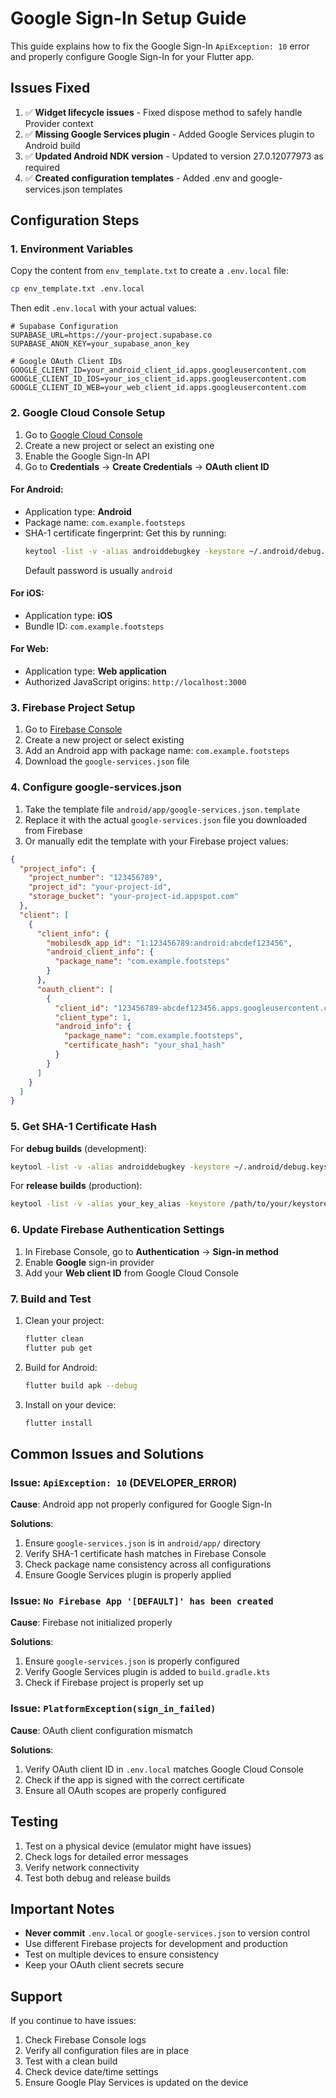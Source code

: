# Google Sign-In Setup Guide

This guide explains how to fix the Google Sign-In `ApiException: 10` error and properly configure Google Sign-In for your Flutter app.

## Issues Fixed

1. ✅ **Widget lifecycle issues** - Fixed dispose method to safely handle Provider context
2. ✅ **Missing Google Services plugin** - Added Google Services plugin to Android build
3. ✅ **Updated Android NDK version** - Updated to version 27.0.12077973 as required
4. ✅ **Created configuration templates** - Added .env and google-services.json templates

## Configuration Steps

### 1. Environment Variables

Copy the content from `env_template.txt` to create a `.env.local` file:

```bash
cp env_template.txt .env.local
```

Then edit `.env.local` with your actual values:

```env
# Supabase Configuration
SUPABASE_URL=https://your-project.supabase.co
SUPABASE_ANON_KEY=your_supabase_anon_key

# Google OAuth Client IDs
GOOGLE_CLIENT_ID=your_android_client_id.apps.googleusercontent.com
GOOGLE_CLIENT_ID_IOS=your_ios_client_id.apps.googleusercontent.com
GOOGLE_CLIENT_ID_WEB=your_web_client_id.apps.googleusercontent.com
```

### 2. Google Cloud Console Setup

1. Go to [Google Cloud Console](https://console.cloud.google.com/)
2. Create a new project or select an existing one
3. Enable the Google Sign-In API
4. Go to **Credentials** → **Create Credentials** → **OAuth client ID**

#### For Android:
- Application type: **Android**
- Package name: `com.example.footsteps`
- SHA-1 certificate fingerprint: Get this by running:
  ```bash
  keytool -list -v -alias androiddebugkey -keystore ~/.android/debug.keystore
  ```
  Default password is usually `android`

#### For iOS:
- Application type: **iOS**
- Bundle ID: `com.example.footsteps`

#### For Web:
- Application type: **Web application**
- Authorized JavaScript origins: `http://localhost:3000`

### 3. Firebase Project Setup

1. Go to [Firebase Console](https://console.firebase.google.com/)
2. Create a new project or select existing
3. Add an Android app with package name: `com.example.footsteps`
4. Download the `google-services.json` file

### 4. Configure google-services.json

1. Take the template file `android/app/google-services.json.template`
2. Replace it with the actual `google-services.json` file you downloaded from Firebase
3. Or manually edit the template with your Firebase project values:

```json
{
  "project_info": {
    "project_number": "123456789",
    "project_id": "your-project-id",
    "storage_bucket": "your-project-id.appspot.com"
  },
  "client": [
    {
      "client_info": {
        "mobilesdk_app_id": "1:123456789:android:abcdef123456",
        "android_client_info": {
          "package_name": "com.example.footsteps"
        }
      },
      "oauth_client": [
        {
          "client_id": "123456789-abcdef123456.apps.googleusercontent.com",
          "client_type": 1,
          "android_info": {
            "package_name": "com.example.footsteps",
            "certificate_hash": "your_sha1_hash"
          }
        }
      ]
    }
  ]
}
```

### 5. Get SHA-1 Certificate Hash

For **debug builds** (development):
```bash
keytool -list -v -alias androiddebugkey -keystore ~/.android/debug.keystore
```

For **release builds** (production):
```bash
keytool -list -v -alias your_key_alias -keystore /path/to/your/keystore.jks
```

### 6. Update Firebase Authentication Settings

1. In Firebase Console, go to **Authentication** → **Sign-in method**
2. Enable **Google** sign-in provider
3. Add your **Web client ID** from Google Cloud Console

### 7. Build and Test

1. Clean your project:
   ```bash
   flutter clean
   flutter pub get
   ```

2. Build for Android:
   ```bash
   flutter build apk --debug
   ```

3. Install on your device:
   ```bash
   flutter install
   ```

## Common Issues and Solutions

### Issue: `ApiException: 10` (DEVELOPER_ERROR)

**Cause**: Android app not properly configured for Google Sign-In

**Solutions**:
1. Ensure `google-services.json` is in `android/app/` directory
2. Verify SHA-1 certificate hash matches in Firebase Console
3. Check package name consistency across all configurations
4. Ensure Google Services plugin is properly applied

### Issue: `No Firebase App '[DEFAULT]' has been created`

**Cause**: Firebase not initialized properly

**Solutions**:
1. Ensure `google-services.json` is properly configured
2. Verify Google Services plugin is added to `build.gradle.kts`
3. Check if Firebase project is properly set up

### Issue: `PlatformException(sign_in_failed)`

**Cause**: OAuth client configuration mismatch

**Solutions**:
1. Verify OAuth client ID in `.env.local` matches Google Cloud Console
2. Check if the app is signed with the correct certificate
3. Ensure all OAuth scopes are properly configured

## Testing

1. Test on a physical device (emulator might have issues)
2. Check logs for detailed error messages
3. Verify network connectivity
4. Test both debug and release builds

## Important Notes

- **Never commit** `.env.local` or `google-services.json` to version control
- Use different Firebase projects for development and production
- Test on multiple devices to ensure consistency
- Keep your OAuth client secrets secure

## Support

If you continue to have issues:
1. Check Firebase Console logs
2. Verify all configuration files are in place
3. Test with a clean build
4. Check device date/time settings
5. Ensure Google Play Services is updated on the device 
